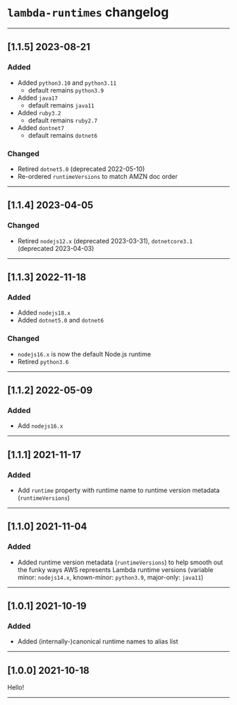 # `lambda-runtimes` changelog

---

## [1.1.5] 2023-08-21

### Added

- Added `python3.10` and `python3.11`
  - default remains `python3.9`
- Added `java17`
  - default remains `java11`
- Added `ruby3.2`
  - default remains `ruby2.7`
- Added `dontnet7`
  - default remains `dotnet6`

### Changed

- Retired `dotnet5.0` (deprecated 2022-05-10)
- Re-ordered `runtimeVersions` to match AMZN doc order

---

## [1.1.4] 2023-04-05

### Changed

- Retired `nodejs12.x` (deprecated 2023-03-31), `dotnetcore3.1` (deprecated 2023-04-03)

---

## [1.1.3] 2022-11-18

### Added

- Added `nodejs18.x`
- Added `dotnet5.0` and `dotnet6`


### Changed

- `nodejs16.x` is now the default Node.js runtime
- Retired `python3.6`

---

## [1.1.2] 2022-05-09

### Added

- Add `nodejs16.x`

---

## [1.1.1] 2021-11-17

### Added

- Add `runtime` property with runtime name to runtime version metadata (`runtimeVersions`)

---

## [1.1.0] 2021-11-04

### Added

- Added runtime version metadata (`runtimeVersions`) to help smooth out the funky ways AWS represents Lambda runtime versions (variable minor: `nodejs14.x`, known-minor: `python3.9`, major-only: `java11`)

---

## [1.0.1] 2021-10-19

### Added

- Added (internally-)canonical runtime names to alias list

---

## [1.0.0] 2021-10-18

Hello!

---

